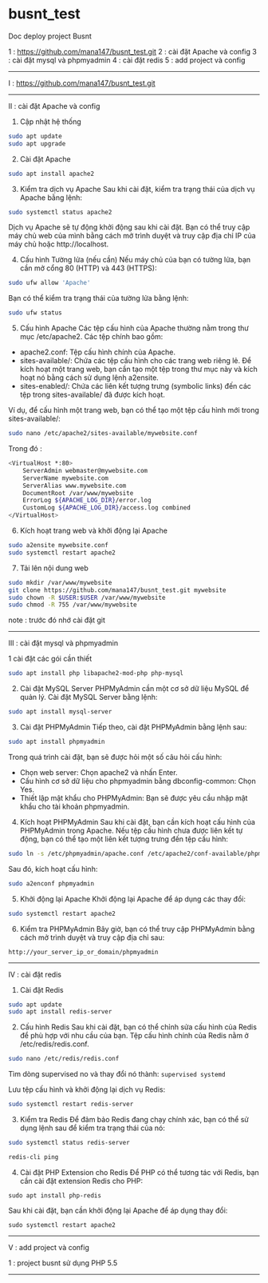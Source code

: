 # busnt_test

Doc deploy project Busnt 

1 : https://github.com/mana147/busnt_test.git
2 : cài đặt Apache và config
3 : cài đặt mysql và phpmyadmin
4 : cài đặt redis 
5 : add project và config

-----------------------------------------------------------------------------------------

I : https://github.com/mana147/busnt_test.git

-----------------------------------------------------------------------------------------

II : cài đặt Apache và config

1. Cập nhật hệ thống
```bash
sudo apt update 
sudo apt upgrade
```
2. Cài đặt Apache
```bash
sudo apt install apache2 
```
3. Kiểm tra dịch vụ Apache
Sau khi cài đặt, kiểm tra trạng thái của dịch vụ Apache bằng lệnh:
```bash
sudo systemctl status apache2
```
Dịch vụ Apache sẽ tự động khởi động sau khi cài đặt.
Bạn có thể truy cập máy chủ web của mình bằng cách mở trình duyệt và truy cập địa chỉ IP của máy chủ hoặc http://localhost.

4. Cấu hình Tường lửa (nếu cần)
Nếu máy chủ của bạn có tường lửa, bạn cần mở cổng 80 (HTTP) và 443 (HTTPS):
```bash
sudo ufw allow 'Apache'
```
Bạn có thể kiểm tra trạng thái của tường lửa bằng lệnh:
```bash
sudo ufw status
```

5. Cấu hình Apache
Các tệp cấu hình của Apache thường nằm trong thư mục /etc/apache2. Các tệp chính bao gồm:

* apache2.conf: Tệp cấu hình chính của Apache.
* sites-available/: Chứa các tệp cấu hình cho các trang web riêng lẻ. Để kích hoạt một trang web, bạn cần tạo một tệp trong thư mục này và kích hoạt nó bằng cách sử dụng lệnh a2ensite.
* sites-enabled/: Chứa các liên kết tượng trưng (symbolic links) đến các tệp trong sites-available/ đã được kích hoạt.

Ví dụ, để cấu hình một trang web, bạn có thể tạo một tệp cấu hình mới trong sites-available/:
```bash
sudo nano /etc/apache2/sites-available/mywebsite.conf
```
Trong đó :
```bash
<VirtualHost *:80>
    ServerAdmin webmaster@mywebsite.com
    ServerName mywebsite.com
    ServerAlias www.mywebsite.com
    DocumentRoot /var/www/mywebsite
    ErrorLog ${APACHE_LOG_DIR}/error.log
    CustomLog ${APACHE_LOG_DIR}/access.log combined
</VirtualHost>
```
6. Kích hoạt trang web và khởi động lại Apache
```bash
sudo a2ensite mywebsite.conf
sudo systemctl restart apache2
```
7. Tải lên nội dung web
```bash
sudo mkdir /var/www/mywebsite
git clone https://github.com/mana147/busnt_test.git mywebsite
sudo chown -R $USER:$USER /var/www/mywebsite
sudo chmod -R 755 /var/www/mywebsite
```
note : trước đó nhớ cài đặt git


-----------------------------------------------------------------------------------------
III : cài đặt mysql và phpmyadmin

1 cài đặt các gói cần thiết
```bash
sudo apt install php libapache2-mod-php php-mysql
```

2. Cài đặt MySQL Server
PHPMyAdmin cần một cơ sở dữ liệu MySQL để quản lý. Cài đặt MySQL Server bằng lệnh:
```bash
sudo apt install mysql-server
```

3. Cài đặt PHPMyAdmin
Tiếp theo, cài đặt PHPMyAdmin bằng lệnh sau:
```bash
sudo apt install phpmyadmin
```
Trong quá trình cài đặt, bạn sẽ được hỏi một số câu hỏi cấu hình:
* Chọn web server: Chọn apache2 và nhấn Enter.
* Cấu hình cơ sở dữ liệu cho phpmyadmin bằng dbconfig-common: Chọn Yes.
* Thiết lập mật khẩu cho PHPMyAdmin: Bạn sẽ được yêu cầu nhập mật khẩu cho tài khoản phpmyadmin.

4. Kích hoạt PHPMyAdmin
Sau khi cài đặt, bạn cần kích hoạt cấu hình của PHPMyAdmin trong Apache. Nếu tệp cấu hình chưa được liên kết tự động, bạn có thể tạo một liên kết tượng trưng đến tệp cấu hình:
```bash
sudo ln -s /etc/phpmyadmin/apache.conf /etc/apache2/conf-available/phpmyadmin.conf
```
Sau đó, kích hoạt cấu hình:
```bash
sudo a2enconf phpmyadmin
```
5. Khởi động lại Apache
Khởi động lại Apache để áp dụng các thay đổi:
```bash
sudo systemctl restart apache2
```
6. Kiểm tra PHPMyAdmin
Bây giờ, bạn có thể truy cập PHPMyAdmin bằng cách mở trình duyệt và truy cập địa chỉ sau:
```
http://your_server_ip_or_domain/phpmyadmin
```

-----------------------------------------------------------------------------------------
IV : cài đặt redis 

1. Cài đặt Redis
```bash
sudo apt update
sudo apt install redis-server
```
2. Cấu hình Redis
Sau khi cài đặt, bạn có thể chỉnh sửa cấu hình của Redis để phù hợp với nhu cầu của bạn. Tệp cấu hình chính của Redis nằm ở /etc/redis/redis.conf.
```bash
sudo nano /etc/redis/redis.conf
```

Tìm dòng supervised no và thay đổi nó thành: ``` supervised systemd ```

Lưu tệp cấu hình và khởi động lại dịch vụ Redis:
```bash
sudo systemctl restart redis-server
```

3. Kiểm tra Redis
Để đảm bảo Redis đang chạy chính xác, bạn có thể sử dụng lệnh sau để kiểm tra trạng thái của nó:
```bash
sudo systemctl status redis-server
```

```bash
redis-cli ping
```

4. Cài đặt PHP Extension cho Redis
Để PHP có thể tương tác với Redis, bạn cần cài đặt extension Redis cho PHP:
```
sudo apt install php-redis
```
Sau khi cài đặt, bạn cần khởi động lại Apache để áp dụng thay đổi:
```
sudo systemctl restart apache2
```

-----------------------------------------------------------------------------------------
V : add project và config

1 : project busnt sử dụng PHP 5.5


-----------------------------------------------------------------------------------------